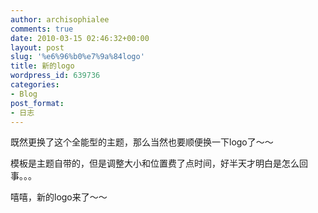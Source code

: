 ```yaml
---
author: archisophialee
comments: true
date: 2010-03-15 02:46:32+00:00
layout: post
slug: '%e6%96%b0%e7%9a%84logo'
title: 新的logo
wordpress_id: 639736
categories:
- Blog
post_format:
- 日志
---
```


既然更换了这个全能型的主题，那么当然也要顺便换一下logo了～～

模板是主题自带的，但是调整大小和位置费了点时间，好半天才明白是怎么回事。。。

嘻嘻，新的logo来了～～
